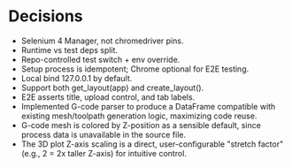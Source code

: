 # Decisions
- Selenium 4 Manager, not chromedriver pins.
- Runtime vs test deps split.
- Repo-controlled test switch + env override.
- Setup process is idempotent; Chrome optional for E2E testing.
- Local bind 127.0.0.1 by default.
- Support both get_layout(app) and create_layout().
- E2E asserts title, upload control, and tab labels.
- Implemented G-code parser to produce a DataFrame compatible with existing mesh/toolpath generation logic, maximizing code reuse.
- G-code mesh is colored by Z-position as a sensible default, since process data is unavailable in the source file.
- The 3D plot Z-axis scaling is a direct, user-configurable "stretch factor" (e.g., 2 = 2x taller Z-axis) for intuitive control.